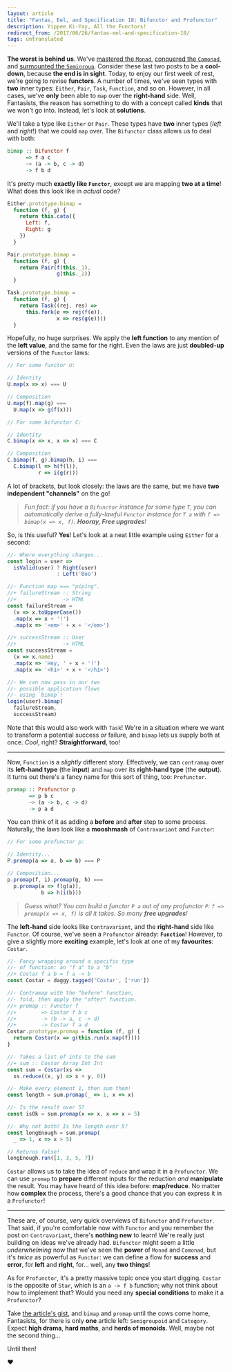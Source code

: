 ```yaml
---
layout: article
title: "Fantas, Eel, and Specification 18: Bifunctor and Profunctor"
description: Yippee Ki-Yay, All the Functors!
redirect_from: /2017/06/26/fantas-eel-and-specification-18/
tags: untranslated
---
```


**The worst is behind us**. We've [mastered the `Monad`](/2017/06/05/fantas-eel-and-specification-15/), [conquered the `Comonad`](/2017/06/19/fantas-eel-and-specification-17/), and [surmounted the `Semigroup`](/2017/03/13/fantas-eel-and-specification-4/). Consider these last two posts to be a **cool-down**, because **the end is in sight**. Today, to enjoy our first week of rest, we're going to revise **functors**.
A number of times, we've seen types with **two** inner types: `Either`, `Pair`, `Task`, `Function`, and so on. However, in all cases, we've **only** been able to `map` over the **right-hand** side. Well, Fantasists, the reason has something to do with a concept called **kinds** that we won't go into. Instead, let's look at **solutions**.

We'll take a type like `Either` or `Pair`. These types have **two** inner types (_left_ and _right_!) that we could `map` over. The `Bifunctor` class allows us to deal with both:

```haskell
bimap :: Bifunctor f
      => f a c
      ~> (a -> b, c -> d)
      -> f b d
```

It's pretty much **exactly like `Functor`**, except we are mapping **two at a time**! What does this look like in _actual_ code?

```javascript
Either.prototype.bimap =
  function (f, g) {
    return this.cata({
      Left: f,
      Right: g
    })
  }

Pair.prototype.bimap =
  function (f, g) {
    return Pair(f(this._1),
                g(this._2))
  }

Task.prototype.bimap =
  function (f, g) {
    return Task((rej, res) =>
      this.fork(e => rej(f(e)),
                x => res(g(e))))
  }
```

Hopefully, no huge surprises. We apply the **left function** to any mention of the **left value**, and the same for the right. Even the laws are just **doubled-up** versions of the `Functor` laws:

```javascript
// For some functor U:

// Identity
U.map(x => x) === U

// Composition
U.map(f).map(g) ===
  U.map(x => g(f(x)))

// For some bifunctor C:

// Identity
C.bimap(x => x, x => x) === C

// Composition
C.bimap(f, g).bimap(h, i) ===
  C.bimap(l => h(f(l)),
          r => i(g(r)))
```

A lot of brackets, but look closely: the laws are the same, but we have **two independent "channels"** on the go!

> _Fun fact: if you have a `Bifunctor` instance for some type `T`, you can automatically derive a fully-lawful `Functor` instance for `T a` with `f => bimap(x => x, f)`. **Hooray, Free upgrades**!_

So, is this useful? **Yes**! Let's look at a neat little example using `Either` for a second:

```javascript
//- Where everything changes...
const login = user =>
  isValid(user) ? Right(user)
                : Left('Boo')

//- Function map === "piping".
//+ failureStream :: String
//+               -> HTML
const failureStream =
  (x => x.toUpperCase())
  .map(x => x + '!')
  .map(x => '<em>' + x + '</em>')

//+ successStream :: User
//+               -> HTML
const successStream =
  (x => x.name)
  .map(x => 'Hey, ' + x + '!')
  .map(x => '<h1>' + x + '</h1>')

//- We can now pass in our two
//- possible application flows
//- using `bimap`!
login(user).bimap(
  failureStream,
  successStream)
```

Note that this would also work with `Task`! We're in a situation where we want to transform a potential success _or_ failure, and `bimap` lets us supply both at once. _Cool_, right? **Straightforward**, too!

---

Now, `Function` is a _slightly_ different story. Effectively, we can `contramap` over its **left-hand type** (the **input**) and `map` over its **right-hand type** (the **output**). It turns out there's a fancy name for this sort of thing, too: `Profunctor`.

```haskell
promap :: Profunctor p
       => p b c
       ~> (a -> b, c -> d)
       -> p a d
```

You can think of it as adding a **before** and **after** step to some process. Naturally, the laws look like a **mooshmash** of `Contravariant` and `Functor`:

```javascript
// For some profunctor p:

// Identity...
P.promap(a => a, b => b) === P

// Composition...
p.promap(f, i).promap(g, h) ===
  p.promap(a => f(g(a)),
           b => h(i(b)))
```

> _Guess what? You can build a functor `P a` out of any profunctor `P`: `f => promap(x => x, f)` is all it takes. So many **free upgrades**!_

The **left-hand** side looks like `Contravariant`, and the **right-hand** side like `Functor`. Of course, we've seen a `Profunctor` already: **`Function`**! However, to give a slightly more **exciting** example, let's look at one of my **favourites**: `Costar`.

```javascript
//- Fancy wrapping around a specific type
//- of function: an "f a" to a "b"
//+ Costar f a b = f a -> b
const Costar = daggy.tagged('Costar', ['run'])

//- Contramap with the "before" function,
//- fold, then apply the "after" function.
//+ promap :: Functor f
//+        => Costar f b c
//+        -> (b -> a, c -> d)
//+        -> Costar f a d
Costar.prototype.promap = function (f, g) {
  return Costar(x => g(this.run(x.map(f))))
}

//- Takes a list of ints to the sum
//+ sum :: Costar Array Int Int
const sum = Costar(xs =>
  xs.reduce((x, y) => x + y, 0))

//- Make every element 1, then sum them!
const length = sum.promap(_ => 1, x => x)

//- Is the result over 5?
const isOk = sum.promap(x => x, x => x > 5)

//- Why not both? Is the length over 5?
const longEnough = sum.promap(
  _ => 1, x => x > 5)

// Returns false!
longEnough.run([1, 3, 5, 7])
```

`Costar` allows us to take the idea of `reduce` and wrap it in a `Profunctor`. We can use `promap` to **prepare** different inputs for the reduction _and_ **manipulate** the result. You may have heard of this idea before: **map/reduce**. No matter how **complex** the process, there's a good chance that you can express it in a `Profunctor`!

---

These are, of course, _very_ quick overviews of `Bifunctor` and `Profunctor`. That said, if you're comfortable now with `Functor` and you remember the post on `Contravariant`, there's **nothing new** to learn! We're really just building on ideas we've already had. `Bifunctor` might seem a little _underwhelming_ now that we've seen the **power** of `Monad` and `Comonad`, but it's _twice_ as powerful as `Functor`: we can define a flow for **success** and **error**, for **left** and **right**, for... well, any **two things**!

As for `Profunctor`, it's a pretty massive topic once you start digging. `Costar` is the opposite of `Star`, which is an `a -> f b` function; why not think about how to implement that? Would you need any **special conditions** to make it a `Profunctor`?

Take [the article's gist](https://gist.github.com/richdouglasevans/891564c2d13363b46e49187f28a28ae8), and `bimap` and `promap` until the cows come home, Fantasists, for there is only **one** article left: `Semigroupoid` and `Category`. Expect **high drama**, **hard maths**, and **herds of monoids**. Well, maybe not the second thing...

Until then!

&hearts;

